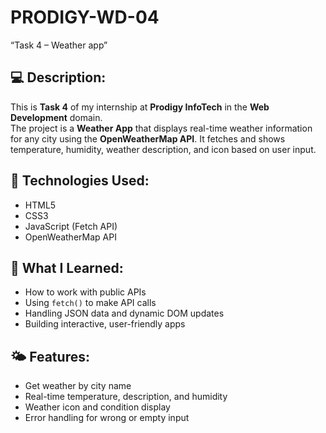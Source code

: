 # PRODIGY-WD-04
 “Task 4 – Weather app”

## 💻 Description:
This is **Task 4** of my internship at **Prodigy InfoTech** in the **Web Development** domain.  
The project is a **Weather App** that displays real-time weather information for any city using the **OpenWeatherMap API**. It fetches and shows temperature, humidity, weather description, and icon based on user input.

## 🔧 Technologies Used:
- HTML5
- CSS3
- JavaScript (Fetch API)
- OpenWeatherMap API

## 🧠 What I Learned:
- How to work with public APIs
- Using `fetch()` to make API calls
- Handling JSON data and dynamic DOM updates
- Building interactive, user-friendly apps

## 🌤️ Features:
- Get weather by city name
- Real-time temperature, description, and humidity
- Weather icon and condition display
- Error handling for wrong or empty input
